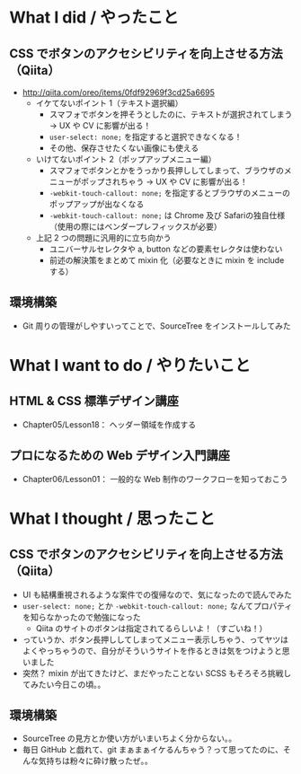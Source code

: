 # What I did / やったこと
## CSS でボタンのアクセシビリティを向上させる方法（Qiita）
- http://qiita.com/oreo/items/0fdf92969f3cd25a6695
    - イケてないポイント 1（テキスト選択編）
        - スマフォでボタンを押そうとしたのに、テキストが選択されてしまう -> UX や CV に影響が出る！
        - `user-select: none;` を指定すると選択できなくなる！
        - その他、保存させたくない画像にも使える
    - いけてないポイント 2（ポップアップメニュー編）
        - スマフォでボタンとかをうっかり長押ししてしまって、ブラウザのメニューがポップされちゃう -> UX や CV に影響が出る！
        - `-webkit-touch-callout: none;` を指定するとブラウザのメニューのポップアップが出なくなる
        - `-webkit-touch-callout: none;` は Chrome 及び Safariの独自仕様（使用の際にはベンダープレフィックスが必要）
    - 上記 2 つの問題に汎用的に立ち向かう
        - ユニバーサルセレクタや a, button などの要素セレクタは使わない
        - 前述の解決策をまとめて mixin 化（必要なときに mixin を include する）

## 環境構築
- Git 周りの管理がしやすいってことで、SourceTree をインストールしてみた

# What I want to do / やりたいこと
## HTML & CSS 標準デザイン講座
- Chapter05/Lesson18： ヘッダー領域を作成する

## プロになるための Web デザイン入門講座
- Chapter06/Lesson01： 一般的な Web 制作のワークフローを知っておこう

# What I thought / 思ったこと
## CSS でボタンのアクセシビリティを向上させる方法（Qiita）
- UI も結構重視されるような案件での復帰なので、気になったので読んでみた
- `user-select: none;` とか `-webkit-touch-callout: none;` なんてプロパティを知らなかったので勉強になった
    - Qiita のサイトのボタンは指定されてるらしいよ！（すごいね！）
- っていうか、ボタン長押ししてしまってメニュー表示しちゃう、ってヤツはよくやっちゃうので、自分がそういうサイトを作るときは気をつけようと思いました
- 突然？ mixin が出てきたけど、まだやったことない SCSS もそろそろ挑戦してみたい今日この頃。。

## 環境構築
- SourceTree の見方とか使い方がいまいちよく分からない。。
- 毎日 GitHub と戯れて、git まぁまぁイケるんちゃう？って思ってたのに、そんな気持ちは粉々に砕け散ったぜ。。
